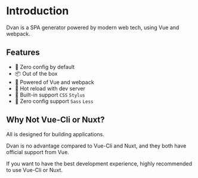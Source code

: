 # Introduction
Dvan is a SPA generator powered by modern web tech, using Vue and webpack.

## Features
- 🚀 Zero config by default
- 📦 Out of the box
- 💪 Powered of Vue and webpack
- 🔧 Hot reload with dev server
- 🔗 Built-in support `CSS` `Stylus`
- 🔨 Zero config support `Sass` `Less`

## Why Not Vue-Cli or Nuxt?
All is designed for building applications.

Dvan is no advantage compared to Vue-Cli and Nuxt, and they both have official support from Vue.

If you want to have the best development experience, highly recommended to use Vue-Cli or Nuxt.
